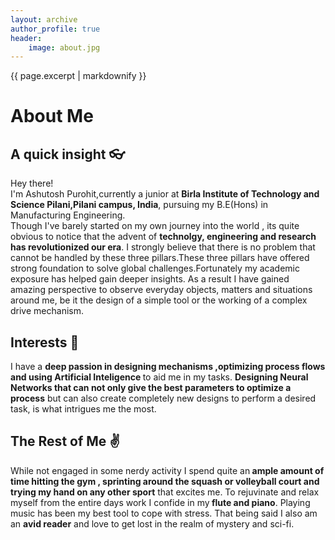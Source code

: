 ```yaml
---
layout: archive
author_profile: true
header:
    image: about.jpg
---
```


{{ page.excerpt | markdownify }}
# About Me  

## A quick insight :eyeglasses:
Hey there!   
I'm Ashutosh Purohit,currently a junior at <b>Birla Institute of Technology and Science Pilani,Pilani campus, India</b>, pursuing my B.E(Hons) in Manufacturing Engineering.  
Though I've barely started on my own journey into the world , its quite obvious to notice that the advent of <b>technolgy, engineering and research has revolutionized our era</b>. I strongly believe that there is no problem that cannot be handled by these three pillars.These three pillars have offered strong foundation to solve global challenges.Fortunately my academic exposure has helped gain deeper insights. As a result I have gained amazing perspective to observe everyday objects, matters and situations around me, be it the design of a simple tool or the working of a complex drive mechanism.   

## Interests :eyes:
I have a <b>deep passion in designing mechanisms ,optimizing process flows and using Artificial Inteligence </b>to aid me in my tasks. <b>Designing Neural Networks that can not only give the best parameters to optimize a process</b> but can also create completely new designs to perform a desired task, is what intrigues me the most.


## The Rest of Me :v:
While not engaged in some nerdy activity I spend quite an<b> ample amount of time hitting the gym , sprinting around the squash or volleyball court and trying my hand on any other sport</b> that excites me. To rejuvinate and relax myself from the entire days work I confide in my<b> flute and piano</b>. Playing music has been my best tool to cope with stress. That being said I also am an <b>avid reader</b> and love to get lost in the realm of mystery and sci-fi.
